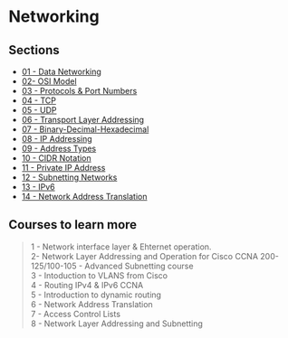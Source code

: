 # Networking

## Sections
- [01 - Data Networking](docs/01-Data-Networking.md)
- [02- OSI Model](docs/02-OSI-Model.md)
- [03 - Protocols & Port Numbers](docs/03-Protocols-And-Port-Numbers.md)
- [04 - TCP](docs/04-TCP.md)
- [05 - UDP](docs/05-UDP.md)
- [06 - Transport Layer Addressing](docs/06-Transport-Layer-Addressing.md)
- [07 - Binary-Decimal-Hexadecimal](docs/07-Binary-Decimal-Hexadecimal.md)
- [08 - IP Addressing](docs/08-IP-Addressing.md)
- [09 - Address Types](docs/09-Address-Types.md)
- [10 - CIDR Notation](docs/10-CIDR-Notation.md)
- [11 - Private IP Address](docs/11-Private-IP-Address.md)
- [12 - Subnetting Networks](docs/12-Subnetting-Networks.md)
- [13 - IPv6](docs/13-IPv6.md)
- [14 - Network Address Translation](docs/14-NAT.md)


## Courses to learn more

> 1 - Network interface layer & Ehternet operation.  
> 2- Network Layer Addressing and Operation for Cisco CCNA 200-125/100-105 - Advanced Subnetting course  
> 3 - Intoduction to VLANS from Cisco  
> 4 - Routing IPv4 & IPv6 CCNA  
> 5 - Introduction to dynamic routing  
> 6 - Network Address Translation  
> 7 - Access Control Lists  
> 8 - Network Layer Addressing and Subnetting  
